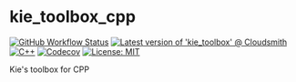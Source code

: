 # kie_toolbox_cpp

[![GitHub Workflow Status](https://img.shields.io/github/workflow/status/Kidsunbo/kie_toolbox_cpp/CMake?label=Build&logo=CMake&style=flat-square)](https://github.com/Kidsunbo/kie_toolbox_cpp/actions/workflows/cmake.yml)
[![Latest version of 'kie_toolbox' @ Cloudsmith](https://api-prd.cloudsmith.io/v1/badges/version/kie/kies/conan/kie_toolbox/latest/xc=_;xp=_/?render=true&show_latest=true)](https://cloudsmith.io/~kie/repos/kies/packages/detail/conan/kie_toolbox/latest/xc=_;xp=_/)
[![C++](https://img.shields.io/badge/C%2B%2B-20-brightgreen?style=flat-square&logo=cplusplus)](https://isocpp.org)
[![Codecov](https://img.shields.io/codecov/c/github/Kidsunbo/kie_toolbox_cpp?logo=codecov&style=flat-square)](https://codecov.io/gh/Kidsunbo/kie_toolbox_cpp)
[![License: MIT](https://img.shields.io/badge/License-MIT-blue.svg)](https://opensource.org/licenses/MIT)


Kie's toolbox for CPP
